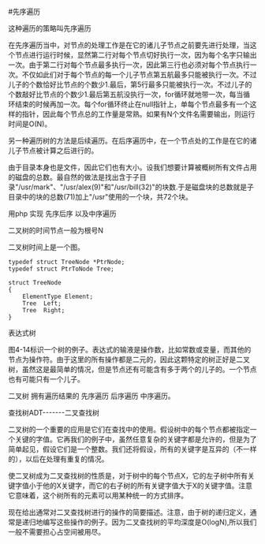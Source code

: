 #先序遍历

这种遍历的策略叫先序遍历

在先序遍历当中，对节点的处理工作是在它的诸儿子节点之前要先进行处理，当这个节点进行运行时候，显然第二行对每个节点切好执行一次，因为每个名字只输出一次。由于第二行对每个节点最多执行一次，因此第三行也必须对每个节点执行一次。不仅如此们对于每个节点的每一个儿子节点第五航最多只能被执行一次。不过儿子的个数恰好比节点的个数少1.最后，第5行最多只能被执行一次。不过儿子的个数敲好比节点的个数少1.最后第五航没执行一次，for循环就地带一次，每当循环结束的时候再加一次。每个for循环终止在null指针上，单每个节点最多有一个这样的指针，因此每个节点总的工作量是常熟。如果有N个文件名需要输出，则运行时间是O(N)。

另一种遍历树的方法是后续遍历。在后序遍历中，在一个节点处的工作是在它的诸儿子节点被计算之后进行的。

由于目录本身也是文件，因此它们也有大小。设我们想要计算被概树所有文件占用的磁盘的总数。最自然的做法是找出含于子目录"/usr/mark"、"/usr/alex(9)"和"/usr/bill(32)"的块数.于是磁盘块的总数就是子目录中的块的总数(71)加上"/usr"使用的一个块，共72个块。

用php 实现 先序后序 以及中序遍历


二叉树的时间节点一般为根号N

二叉树时间上是一个图。

	typedef struct TreeNode *PtrNode;
	typedef struct PtrToNode Tree;
	
	struct TreeNode
	{
		ElementType	Element;
		Tree  Left;
		Tree  Right;
	}
	
表达式树

图4-14标识一个树的例子。表达式的输液是操作数，比如常数或变量，而其他的节点为操作符。由于这里的所有操作都是二元的，因此这颗特定的树正好是二叉树，虽然这是最简单的情况，但是节点还有可能含有多于两个的儿子的。一个节点也有可能只有一个儿子。

二叉树 拥有遍历结果的 先序遍历 后序遍历 中序遍历。

查找树ADT-------二叉查找树

二叉树的一个重要的应用是它们在查找中的使用。假设树中的每个节点都被指定一个关键的字值。它再我们的例子中，虽然任意复杂的关键字都是允许的，但是为了简单起见，假设它们是一个整数。我们还将假设，所有的关键字是互异的（不一样的），以后在处理有重复的情况。

使二叉树成为二叉查找树的性质是，对于树中的每个节点X，它的左子树中所有关键字值小于他的X关键字，而它的右子树的所有关键字值大于X的关键字值。注意它意味着，这个树所有的元素可以用某种统一的方式排序。

现在给出通常对二叉查找树进行的操作的简要描述。注意，由于树的递归定义，通常是递归地编写这些操作的例子。因为二叉查找树的平均深度是O(logN),所以我们一般不需要担心占空间被用尽。
